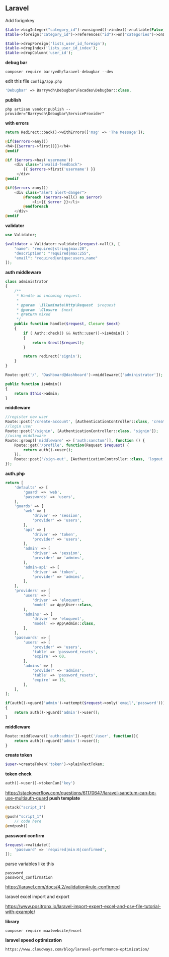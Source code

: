 ## Laravel

Add forignkey

```php
$table->bigInteger("category_id")->unsigned()->index()->nullable(False);
$table->foreign("category_id")->references("id")->on("categories")->onDelete('cascade');Drop foreignkey, index and column
```

```php
$table->dropForeign('lists_user_id_foreign');
$table->dropIndex('lists_user_id_index');
$table->dropColumn('user_id');
```

**debug bar**

```textile
composer require barryvdh/laravel-debugbar --dev
```

edit this file `config/app.php`

```php
'Debugbar' => Barryvdh\Debugbar\Facades\Debugbar::class,
```

**publish**

```textile
php artisan vendor:publish --provider="Barryvdh\Debugbar\ServiceProvider"
```

**with errors**

```php
return Redirect::back()->withErrors(['msg' => 'The Message']);
```

```php
@if($errors->any())
<h4>{{$errors->first()}}</h4>
@endif
```

```php
@if ($errors->has('username'))                    
    <div class="invalid-feedback">
        {{ $errors->first('username') }}
     </div>
@endif
```

```php
@if($errors->any())
    <div class="alert alert-danger">
        @foreach ($errors->all() as $error)
            <li>{{ $error }}</li>
        @endforeach 
    </div>
@endif
```

**validator**

```php
use Validator;

$validator = Validator::validate($request->all(), [
    "name": "required|string|max:20",
    "description": "required|max:255",
    "email": "required|unique:users,name"
]);
```

**auth middleware**

```php
class administrator
{
    /**
     * Handle an incoming request.
     *
     * @param  \Illuminate\Http\Request  $request
     * @param  \Closure  $next
     * @return mixed
     */
    public function handle($request, Closure $next)
    {
        if ( Auth::check() && Auth::user()->isAdmin() )
        {
            return $next($request);
        }

        return redirect('signin');
    }
}
```

```php
Route::get('/', 'Dashboard@dashboard')->middleware(['administrator']);
```

```php
public function isAdmin()
{
    return $this->admin;
}
```

**middleware**

```php
//register new user
Route::post('/create-account', [AuthenticationController::class, 'createAccount']);
//login user
Route::post('/signin', [AuthenticationController::class, 'signin']);
//using middleware
Route::group(['middleware' => ['auth:sanctum']], function () {
    Route::get('/profile', function(Request $request) {
        return auth()->user();
    });
    Route::post('/sign-out', [AuthenticationController::class, 'logout']);
});
```

**auth.php**

```php
return [
    'defaults' => [
        'guard' => 'web',
        'passwords' => 'users',
    ],
    'guards' => [
        'web' => [
            'driver' => 'session',
            'provider' => 'users',
        ],
        'api' => [
            'driver' => 'token',
            'provider' => 'users',
        ],
        'admin' => [
            'driver' => 'session',
            'provider' => 'admins',
        ],
        'admin-api' => [
            'driver' => 'token',
            'provider' => 'admins',
        ],
    ],
    'providers' => [
        'users' => [
            'driver' => 'eloquent',
            'model' => App\User::class,
        ],
        'admins' => [
            'driver' => 'eloquent',
            'model' => App\Admin::class,
        ],
    ],
    'passwords' => [
        'users' => [
            'provider' => 'users',
            'table' => 'password_resets',
            'expire' => 60,
        ],
        'admins' => [
            'provider' => 'admins',
            'table' => 'password_resets',
            'expire' => 15,
        ],
    ],
];
```

```php
if(auth()->guard('admin')->attempt($request->only('email','password')))
{
    return auth()->guard('admin')->user();
}
```

**middleware**

```php
Route::middleware(['auth:admin'])->get('/user', function(){
    return auth()->guard('admin')->user();
}
```

**create token**

```php
$user->createToken('token')->plainTextToken;
```

**token check**

```php
auth()->user()->tokenCan('key')
```

https://stackoverflow.com/questions/61170647/laravel-sanctum-can-be-use-multiauth-guard
**push template**

```php
@stack("script_1")
```

```php
@push("script_1")
    // code here
@endpush()
```

**password confirm**

```php
$request->validate([
    'password' => 'required|min:6|confirmed',
]);
```

parse variables like this

```text
password
password_confirmation
```

https://laravel.com/docs/4.2/validation#rule-confirmed

laravel excel import and export

https://www.positronx.io/laravel-import-expert-excel-and-csv-file-tutorial-with-example/

**library**

```
composer require maatwebsite/excel
```

**laravel speed optimization**

```
https://www.cloudways.com/blog/laravel-performance-optimization/
```
